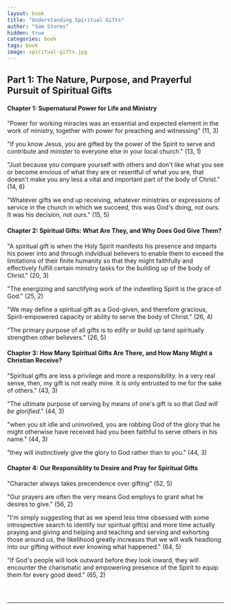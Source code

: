 ```yaml
---
layout: book
title: "Understanding Spiritual Gifts"
author: "Sam Storms"
hidden: true
categories: book
tags: book
image: spiritual-gifts.jpg
---
```


## Part 1: The Nature, Purpose, and Prayerful Pursuit of Spiritual Gifts

#### Chapter 1: Supernatural Power for Life and Ministry
"Power for working miracles was an essential and expected element in the work of ministry, together with power for preaching and witnessing" (11, 3)

"If you know Jesus, you are gifted by the power of the Spirit to serve and contribute and minister to everyone else in your local church." (13, 1)

"Just because you compare yourself with others and don't like what you see or become envious of what they are or resentful of what you are, that doesn't make you any less a vital and important part of the body of Christ." (14, 6)

"Whatever gifts we end up receiving, whatever ministries or expressions of service in the church in which we succeed, this was God's doing, not ours. It was his decision, not ours." (15, 5)

#### Chapter 2: Spiritual Gifts: What Are They, and Why Does God Give Them?
"A spiritual gift is when the Holy Spirit manifests his presence and imparts his power into and through indvidiual believers to enable them to exceed the limitations of their finite humanity so that they might faithfully and effectively fulfill certain ministry tasks for the building up of the body of Christ." (20, 3)

"The energizing and sanctifying work of the indwelling Spirit is the grace of God." (25, 2)

"We may define a spiritual gift as a God-given, and therefore gracious, Spirit-empowered capacity or ability to serve the body of Christ." (26, 4)

"The primary purpose of all gifts is to edify or build up tand spiritually strengthen other believers." (26, 5)

#### Chapter 3: How Many Spiritual Gifts Are There, and How Many Might a Christian Receive?
"Spiritual gifts are less a privilege and more a responsibility. In a very real sense, then, my gift is not really mine. It is only entrusted to me for the sake of others." (43, 3)

"The ultimate purpose of serving by means of one's gift is so that *God will be glorified*." (44, 3)

"when you sit idle and uninvolved, you are robbing God of the glory that he might otherwise have received had you been faithful to serve others in his name." (44, 3)

"they will instinctively give the glory to God rather than to you." (44, 3)

#### Chapter 4: Our Responsiblity to Desire and Pray for Spiritual Gifts
"Character always takes precendence over gifting" (52, 5)

"Our prayers are often the very means God employs to grant what he desires to give." (56, 2)

"I'm simply suggesting that as we spend less time obsessed with some introspective search to identify our spiritual gift(s) and more time actually praying and giving and helping and teaching and serving and exhorting those around us, the likelihood greatly increases that we will walk headlong into our gifting without ever knowing what happened." (64, 5)

"If God's people will look outward before they look inward, they will encounter the charismatic and empowering presence of the Spirit to equip them for every good deed." (65, 2)

` `  
` `  

---

` `  
##### 
` `  
##### 
